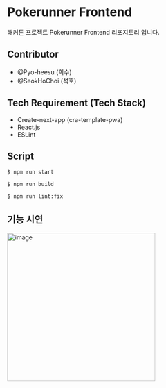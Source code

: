 # Pokerunner Frontend

해커톤 프로젝트 Pokerunner Frontend 리포지토리 입니다.

## Contributor

- @Pyo-heesu (희수)
- @SeokHoChoi (석호)

## Tech Requirement (Tech Stack)

- Create-next-app (cra-template-pwa)
- React.js
- ESLint

## Script

```
$ npm run start
```

```
$ npm run build
```

```
$ npm run lint:fix
```

## 기능 시연

<img width="342" alt="image" src="https://github.com/user-attachments/assets/a851fd09-fa3f-47bd-b415-72d349a536e5">
